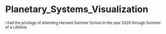 # Planetary_Systems_Visualization

<sup><small style="font-size: 0.99em;">I had the privilege of attending Harvard Summer School in the year 2020 through Summer of a Lifetime</small></sup>
